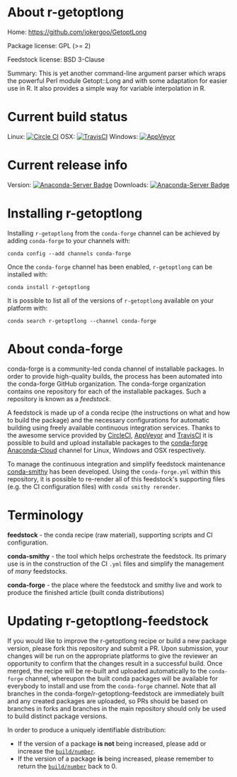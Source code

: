 About r-getoptlong
==================

Home: https://github.com/jokergoo/GetoptLong

Package license: GPL (>= 2)

Feedstock license: BSD 3-Clause

Summary: This is yet another command-line argument parser which wraps the  powerful Perl module Getopt::Long and with some adaptation for easier use in R. It also provides a simple way for variable interpolation in R.



Current build status
====================

Linux: [![Circle CI](https://circleci.com/gh/conda-forge/r-getoptlong-feedstock.svg?style=shield)](https://circleci.com/gh/conda-forge/r-getoptlong-feedstock)
OSX: [![TravisCI](https://travis-ci.org/conda-forge/r-getoptlong-feedstock.svg?branch=master)](https://travis-ci.org/conda-forge/r-getoptlong-feedstock)
Windows: [![AppVeyor](https://ci.appveyor.com/api/projects/status/github/conda-forge/r-getoptlong-feedstock?svg=True)](https://ci.appveyor.com/project/conda-forge/r-getoptlong-feedstock/branch/master)

Current release info
====================
Version: [![Anaconda-Server Badge](https://anaconda.org/conda-forge/r-getoptlong/badges/version.svg)](https://anaconda.org/conda-forge/r-getoptlong)
Downloads: [![Anaconda-Server Badge](https://anaconda.org/conda-forge/r-getoptlong/badges/downloads.svg)](https://anaconda.org/conda-forge/r-getoptlong)

Installing r-getoptlong
=======================

Installing `r-getoptlong` from the `conda-forge` channel can be achieved by adding `conda-forge` to your channels with:

```
conda config --add channels conda-forge
```

Once the `conda-forge` channel has been enabled, `r-getoptlong` can be installed with:

```
conda install r-getoptlong
```

It is possible to list all of the versions of `r-getoptlong` available on your platform with:

```
conda search r-getoptlong --channel conda-forge
```


About conda-forge
=================

conda-forge is a community-led conda channel of installable packages.
In order to provide high-quality builds, the process has been automated into the
conda-forge GitHub organization. The conda-forge organization contains one repository
for each of the installable packages. Such a repository is known as a *feedstock*.

A feedstock is made up of a conda recipe (the instructions on what and how to build
the package) and the necessary configurations for automatic building using freely
available continuous integration services. Thanks to the awesome service provided by
[CircleCI](https://circleci.com/), [AppVeyor](http://www.appveyor.com/)
and [TravisCI](https://travis-ci.org/) it is possible to build and upload installable
packages to the [conda-forge](https://anaconda.org/conda-forge)
[Anaconda-Cloud](http://docs.anaconda.org/) channel for Linux, Windows and OSX respectively.

To manage the continuous integration and simplify feedstock maintenance
[conda-smithy](http://github.com/conda-forge/conda-smithy) has been developed.
Using the ``conda-forge.yml`` within this repository, it is possible to re-render all of
this feedstock's supporting files (e.g. the CI configuration files) with ``conda smithy rerender``.


Terminology
===========

**feedstock** - the conda recipe (raw material), supporting scripts and CI configuration.

**conda-smithy** - the tool which helps orchestrate the feedstock.
                   Its primary use is in the construction of the CI ``.yml`` files
                   and simplify the management of *many* feedstocks.

**conda-forge** - the place where the feedstock and smithy live and work to
                  produce the finished article (built conda distributions)


Updating r-getoptlong-feedstock
===============================

If you would like to improve the r-getoptlong recipe or build a new
package version, please fork this repository and submit a PR. Upon submission,
your changes will be run on the appropriate platforms to give the reviewer an
opportunity to confirm that the changes result in a successful build. Once
merged, the recipe will be re-built and uploaded automatically to the
`conda-forge` channel, whereupon the built conda packages will be available for
everybody to install and use from the `conda-forge` channel.
Note that all branches in the conda-forge/r-getoptlong-feedstock are
immediately built and any created packages are uploaded, so PRs should be based
on branches in forks and branches in the main repository should only be used to
build distinct package versions.

In order to produce a uniquely identifiable distribution:
 * If the version of a package **is not** being increased, please add or increase
   the [``build/number``](http://conda.pydata.org/docs/building/meta-yaml.html#build-number-and-string).
 * If the version of a package **is** being increased, please remember to return
   the [``build/number``](http://conda.pydata.org/docs/building/meta-yaml.html#build-number-and-string)
   back to 0.
